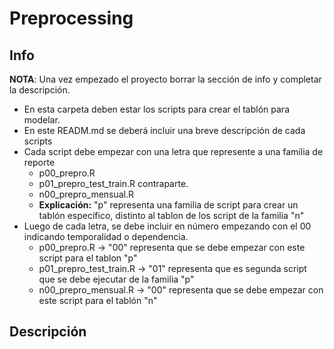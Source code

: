 # Preprocessing

## Info

**NOTA**: Una vez empezado el proyecto borrar la sección de info y completar la descripción.

+ En esta carpeta deben estar los scripts para crear el tablón para modelar.
+ En este READM.md se deberá incluir una breve descripción de cada scripts
+ Cada script debe empezar con una letra que represente a una familia de reporte
    * p00_prepro.R 
    * p01_prepro_test_train.R contraparte.
    * n00_prepro_mensual.R 
    * **Explicación:** "p" representa una familia de script para crear un tablón específico, distinto al tablon de los script de la familia "n"
+ Luego de cada letra, se debe incluir en número empezando con el 00 indicando temporalidad o dependencia.
    * p00_prepro.R -> "00" representa que se debe empezar con este script para el tablon "p"
    * p01_prepro_test_train.R -> "01" representa que es segunda script que se debe ejecutar de la familia "p"
    * n00_prepro_mensual.R  -> "00" representa que se debe empezar con este script para el tablón "n"
## Descripción
